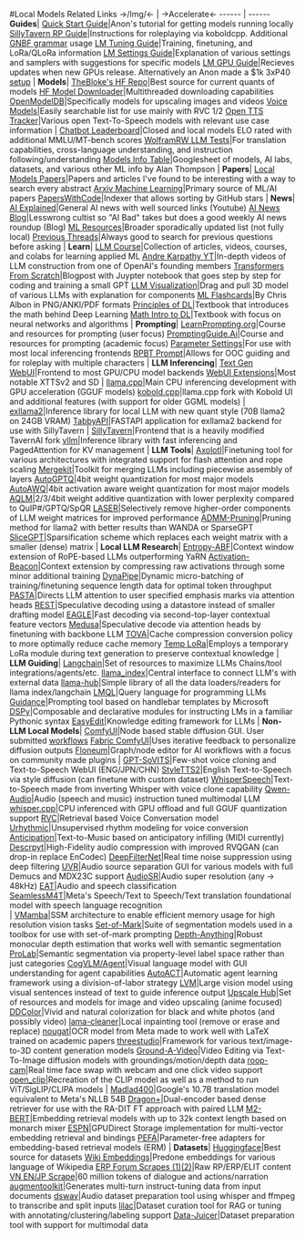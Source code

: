 #Local Models Related Links
->/lmg/<- | ->Accelerate<-
------ | ------
**Guides**|
[Quick Start Guide](https://rentry.org/lmg-spoonfeed-guide)|Anon's tutorial for getting models running locally 
[SillyTavern RP Guide](https://rentry.org/llama_v2_sillytavern)|Instructions for roleplaying via koboldcpp. Additional [GNBF grammar](https://rentry.org/custom_GBNF) usage
[LM Tuning Guide](https://rentry.org/llm-training)|Training, finetuning, and LoRa/QLoRa information 
[LM Settings Guide](https://rentry.org/llm-settings)|Explanation of various settings and samplers with suggestions for specific models
[LM GPU Guide](https://archive.is/SY2h6)|Recieves updates when new GPUs release. Alternatively an Anon made a $1k 3xP40 [setup](https://rentry.org/Mikubox-Triple-P40)
|
**Models**|
[TheBloke's HF Repo](https://huggingface.co/models?sort=modified&search=thebloke)|Best source for current quants of models
[HF Model Downloader](https://github.com/bodaay/HuggingFaceModelDownloader)|Multithreaded downloading capabilities 
[OpenModelDB](https://openmodeldb.info)|Specifically models for upscaling images and videos 
[Voice Models](https://voice-models.com)|Easily searchable list for use mainly with RVC 1/2
[Open TTS Tracker](https://github.com/Vaibhavs10/open-tts-tracker)|Various open Text-To-Speech models with relevant use case information 
| 
[Chatbot Leaderboard](https://huggingface.co/spaces/lmsys/chatbot-arena-leaderboard)|Closed and local models ELO rated with additional MMLU/MT-bench scores
[WolframRW LLM Tests](https://teddit.zaggy.nl/u/WolframRavenwolf/submitted?sort=new&)|For translation capabilities, cross-language understanding, and instruction following/understanding
[Models Info Table](https://lifearchitect.ai/models-table)|Googlesheet of models, AI labs, datasets, and various other ML info by Alan Thompson
|
**Papers**|
[Local Models Papers](https://rentry.org/localmodelspapers)|Papers and articles I've found to be interesting with a way to search every abstract
[Arxiv Machine Learning](https://arxiv.org/list/cs.LG/pastweek?skip=0&show=250)|Primary source of ML/AI papers 
[PapersWithCode](https://paperswithcode.com)|Indexer that allows sorting by GitHub stars
|
**News**|
[AI Explained](https://piped.kavin.rocks/@aiexplained-official)|General AI news with well sourced links (Youtube) 
[AI News Blog](https://thezvi.wordpress.com)|Lesswrong cultist so "AI Bad" takes but does a good weekly AI news roundup (Blog)
[ML Resources](https://github.com/underlines/awesome-ml)|Broader sporadically updated list (not fully local)
[Previous Threads](https://desuarchive.org/g/search/subject/%2Flmg%2F)|Always good to search for previous questions before asking
|
**Learn**|
[LLM Course](https://github.com/mlabonne/llm-course)|Collection of articles, videos, courses, and colabs for learning applied ML 
[Andre Karpathy YT](https://piped.kavin.rocks/@AndrejKarpathy)|In-depth videos of LLM construction from one of OpenAI's founding members
[Transformers From Scratch](https://blog.matdmiller.com/posts/2023-06-10_transformers/notebook.html)|Blogpost with Juypter notebook that goes step by step for coding and training a small GPT
[LLM Visualization](https://bbycroft.net/llm)|Drag and pull 3D model of various LLMs with explanation for components 
[ML Flashcards](https://files.catbox.moe/otbc0d.zip)|By Chris Albon in PNG/ANKI/PDF formats
[Principles of DL](https://arxiv.org/abs/2106.10165)|Textbook that introduces the math behind Deep Learning 
[Math Intro to DL](https://arxiv.org/abs/2310.20360)|Textbook with focus on neural networks and algorithms 
|
**Prompting**|
[LearnPrompting.org](https://learnprompting.org/docs/intro)|Course and resources for prompting (user focus) 
[PromptingGuide.Ai](https://www.promptingguide.ai)|Course and resources for prompting (academic focus)
[Parameter Settings](https://archive.is/htVug)|For use with most local inferencing frontends
[RPBT Prompt](https://rentry.org/RPBT)|Allows for OOC guiding and for roleplay with multiple characters 
|
**LLM Inferencing**|
[Text Gen WebUI](https://github.com/oobabooga/text-generation-webui)|Frontend to most GPU/CPU model backends
[WebUI Extensions](https://github.com/oobabooga/text-generation-webui-extensions)|Most notable XTTSv2 and SD 
|
[llama.cpp](https://github.com/ggerganov/llama.cpp)|Main CPU inferencing development with GPU acceleration (GGUF models)
[kobold.cpp](https://github.com/LostRuins/koboldcpp)|llama.cpp fork with Kobold UI and additional features (with support for older GGML models)
|
[exllama2](https://github.com/turboderp/exllamav2)|Inference library for local LLM with new quant style (70B llama2 on 24GB VRAM)
[TabbyAPI](https://github.com/theroyallab/tabbyAPI)|FASTAPI application for exllama2 backend for use with SillyTavern 
|
[SillyTavern](https://github.com/SillyTavern/SillyTavern)|Frontend that is a heavily modified TavernAI fork 
[vllm](https://github.com/vllm-project/vllm)|Inference library with fast inferencing and PagedAttention for KV management
|
**LLM Tools**|
[Axolotl](https://github.com/OpenAccess-AI-Collective/axolotl)|Finetuning tool for various architectures with integrated support for flash attention and rope scaling 
[Mergekit](https://github.com/cg123/mergekit)|Toolkit for merging LLMs including piecewise assembly of layers 
[AutoGPTQ](https://github.com/PanQiWei/AutoGPTQ)|4bit weight quantization for most major models
[AutoAWQ](https://github.com/casper-hansen/AutoAWQ)|4bit activation aware weight quantization for most major models
[AQLM](https://github.com/vahe1994/AQLM)|2/3/4bit weight additive quantization with lower perplexity compared to QuIP#/GPTQ/SpQR
[LASER](https://github.com/pratyushasharma/laser)|Selectively remove higher-order components of LLM weight matrices for improved performance
[ADMM-Pruning](https://github.com/fmfi-compbio/admm-pruning)|Pruning method for llama2 with better results than WANDA or SparseGPT
[SliceGPT](https://github.com/microsoft/TransformerCompression)|Sparsification scheme which replaces each weight matrix with a smaller (dense) matrix
|
**Local LLM Research**|
[Entropy-ABF](https://github.com/GAIR-NLP/Entropy-ABF)|Context window extension of RoPE-based LLMs outperforming YaRN 
[Activation-Beacon](https://github.com/FlagOpen/FlagEmbedding/tree/master/Long_LLM/activation_beacon)|Context extension by compressing raw activations through some minor additional training
[DynaPipe](https://github.com/awslabs/optimizing-multitask-training-through-dynamic-pipelines)|Dynamic micro-batching of training/finetuning sequence length data for optimal token throughput 
[PASTA](https://github.com/QingruZhang/PASTA)|Directs LLM attention to user specified emphasis marks via attention heads
[REST](https://github.com/FasterDecoding/REST)|Speculative decoding using a datastore instead of smaller drafting model 
[EAGLE](https://github.com/SafeAILab/EAGLE)|Fast decoding via second-top-layer contextual feature vectors
[Medusa](https://github.com/FasterDecoding/Medusa)|Speculative decode via attention heads by finetuning with backbone LLM
[TOVA](https://github.com/schwartz-lab-NLP/TOVA)|Cache compression conversion policy to more optimally reduce cache memory 
[Temp LoRa](https://github.com/TemporaryLoRA/Temp-LoRA/tree/main)|Employs a temporary LoRa module during text generation to preserve contextual knowledge 
|
**LLM Guiding**|
[Langchain](https://github.com/hwchase17/langchain)|Set of resources to maximize LLMs Chains/tool integrations/agents/etc.
[llama_index](https://github.com/jerryjliu/llama_index)|Central interface to connect LLM's with external data
[llama-hub](https://github.com/emptycrown/llama-hub)|Simple library of all the data loaders/readers for llama index/langchain
[LMQL](https://github.com/eth-sri/lmql)|Query language for programming LLMs
[Guidance](https://github.com/microsoft/guidance)|Prompting tool based on handlebar templates by Microsoft 
[DSPy](https://github.com/stanfordnlp/dspy)|Composable and declarative modules for instructing LMs in a familiar Pythonic syntax
[EasyEdit](https://github.com/zjunlp/EasyEdit)|Knowledge editing framework for LLMs
|
**Non-LLM Local Models**|
[ComfyUI](https://github.com/comfyanonymous/ComfyUI)|Node based stable diffusion GUI. User submitted [workflows](https://comfyworkflows.com)
[Fabric ComfyUI](https://github.com/ssitu/ComfyUI_fabric)|Uses iterative feedback to personalize diffusion outputs
[Floneum](https://github.com/floneum/floneum)|Graph/node editor for AI workflows with a focus on community made plugins
|
[GPT-SoVITS](https://github.com/RVC-Boss/GPT-SoVITS)|Few-shot voice cloning and Text-to-Speech WebUI (ENG/JPN/CHN)
[StyleTTS2](https://github.com/yl4579/StyleTTS2)|English Text-to-Speech via style diffusion (can finetune with custom dataset)
[WhisperSpeech](https://github.com/collabora/WhisperSpeech)|Text-to-Speech made from inverting Whisper with voice clone capability
[Qwen-Audio](https://github.com/QwenLM/Qwen-Audio)|Audio (speech and music) instruction tuned multimodal LLM 
[whisper.cpp](https://github.com/ggerganov/whisper.cpp)|CPU inferenced with GPU offload and full GGUF quantization support
[RVC](https://github.com/RVC-Project/Retrieval-based-Voice-Conversion-WebUI)|Retrieval based Voice Conversation model 
[Urhythmic](https://github.com/bshall/urhythmic)|Unsupervised rhythm modeling for voice conversion
[Anticipation](https://github.com/jthickstun/anticipation)|Text-to-Music based on anticipatory infilling (MIDI currently)
[Descrpyt](https://github.com/descriptinc/descript-audio-codec)|High-Fidelity audio compression with improved RVQGAN (can drop-in replace EnCodec)
[DeepFilterNet](https://github.com/rikorose/deepfilternet)|Real time noise suppression using deep filtering
[UVR](https://github.com/Anjok07/ultimatevocalremovergui)|Audio source separation GUI for various models with full Demucs and MDX23C support
[AudioSR](https://github.com/haoheliu/versatile_audio_super_resolution)|Audio super resolution (any -> 	48kHz)
[EAT](https://github.com/cwx-worst-one/EAT)|Audio and speech classification  
[SeamlessM4T](https://github.com/facebookresearch/seamless_communication)|Meta's Speech/Text to Speech/Text translation foundational model with  speech language recognition  
|
[VMamba](https://github.com/MzeroMiko/VMamba)|SSM architecture to enable efficient memory usage for high resolution vision tasks
[Set-of-Mark](https://github.com/roboflow/set-of-mark)|Suite of segmentation models used in a toolbox for use with set-of-mark prompting
[Depth-Anything](https://github.com/LiheYoung/Depth-Anything)|Robust monocular depth estimation that works well with semantic segmentation
[ProLab](https://github.com/lambert-x/ProLab)|Semantic segmentation via property-level label space rather than just categories 
[CogVLM/Agent](https://github.com/THUDM/CogVLM)|Visual language model with GUI understanding for agent capabilities
[AutoACT](https://github.com/zjunlp/AutoAct)|Automatic agent learning framework using a division-of-labor strategy
[LVM](https://github.com/ytongbai/LVM)|Large vision model using visual sentences instead of text to guide inference output
[Upscale Hub](https://github.com/Sirosky/Upscale-Hub)|Set of resources and models for image and video upscaling (anime focused) 
[DDColor](https://github.com/piddnad/ddcolor)|Vivid and natural colorization for black and white photos (and possibly video) 
[lama-cleaner](https://github.com/Sanster/lama-cleaner)|Local inpainting tool (remove or erase and replace) 
[nougat](https://github.com/facebookresearch/nougat)|OCR model from Meta made to work well with LaTeX trained on academic papers
[threestudio](https://github.com/threestudio-project/threestudio)|Framework for various text/image-to-3D content generation models 
[Ground-A-Video](https://github.com/Ground-A-Video/Ground-A-Video)|Video Editing via Text-To-Image diffusion models with groundings/motion/depth data
[roop-cam](https://github.com/hacksider/roop-cam)|Real time face swap with webcam and one click video support
[open_clip](https://github.com/mlfoundations/open_clip)|Recreation of the CLIP model as well as a method to run ViT/SigLIP/CLIPA models
|
[Madlad400](https://github.com/google-research/google-research/tree/master/madlad_400)|Google's 10.7B translation model equivalent to Meta's NLLB 54B
[Dragon+](https://github.com/facebookresearch/dpr-scale/tree/main/dragon)|Dual-encoder based dense retriever for use with the RA-DIT FT approach with paired LLM
[M2-BERT](https://github.com/HazyResearch/m2)|Embedding retrieval models with up to 32k context length based on monarch mixer 
[ESPN](https://github.com/susavlsh10/ESPN-v1/)|GPUDirect Storage implementation for multi-vector embedding retrieval and bindings
[PEFA](https://github.com/amzn/pecos/tree/mainline/examples/pefa-wsdm24)|Parameter-free adapters for embedding-based retrieval models (ERM) 
|
**Datasets**|
[Huggingface](https://huggingface.co/datasets)|Best source for datasets
[Wiki Embeddings](https://txt.cohere.com/embedding-archives-wikipedia)|Predone embeddings for various language of Wikipedia
[ERP Forum Scrapes (1)](https://rentry.org/qib8f)[(2)](https://rentry.org/ashh2)|Raw RP/ERP/ELIT content
[VN EN/JP Scrape](https://huggingface.co/datasets/alpindale/visual-novels)|60 million tokens of dialogue and actions/narration 
[augmentoolkit](https://github.com/e-p-armstrong/augmentoolkit)|Generates multi-turn instruct-tuning data from input documents
[dswav](https://github.com/devidw/dswav)|Audio dataset preparation tool using whisper and ffmpeg to transcribe and split inputs
[lilac](https://github.com/lilacai/lilac)|Dataset curation tool for RAG or tuning with annotating/clustering/labeling support 
[Data-Juicer](https://github.com/alibaba/data-juicer)|Dataset preparation tool with support for multimodal data